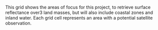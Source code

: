 This grid shows the areas of focus for this project, to retrieve surface reflectance over3 land masses, but will also include coastal zones and inland water. Each grid cell represents an area with a potential satellite observation.